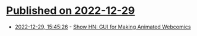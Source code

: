 # [Published on 2022-12-29](index.md)

* [2022-12-29, 15:45:26](https://news.ycombinator.com/item?id=34173761) - [Show HN: GUI for Making Animated Webcomics](https://elonman.com/page/how/)
